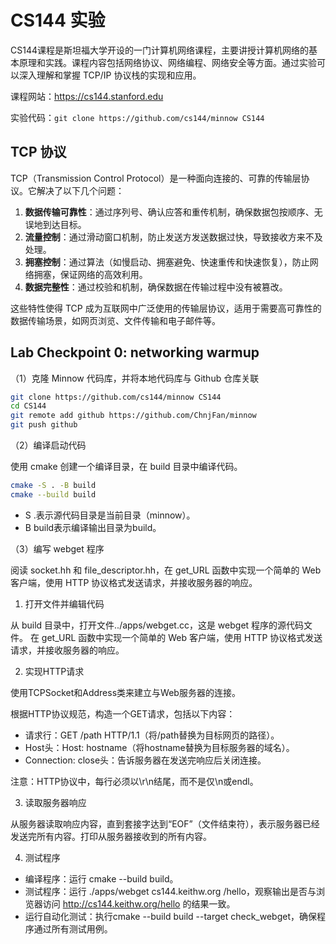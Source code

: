 # CS144 实验

CS144课程是斯坦福大学开设的一门计算机网络课程，主要讲授计算机网络的基本原理和实践。课程内容包括网络协议、网络编程、网络安全等方面。通过实验可以深入理解和掌握 TCP/IP 协议栈的实现和应用。

课程网站：https://cs144.stanford.edu

实验代码：`git clone https://github.com/cs144/minnow CS144`

## TCP 协议

TCP（Transmission Control Protocol）是一种面向连接的、可靠的传输层协议。它解决了以下几个问题：

1. **数据传输可靠性**：通过序列号、确认应答和重传机制，确保数据包按顺序、无误地到达目标。
2. **流量控制**：通过滑动窗口机制，防止发送方发送数据过快，导致接收方来不及处理。
3. **拥塞控制**：通过算法（如慢启动、拥塞避免、快速重传和快速恢复），防止网络拥塞，保证网络的高效利用。
4. **数据完整性**：通过校验和机制，确保数据在传输过程中没有被篡改。

这些特性使得 TCP 成为互联网中广泛使用的传输层协议，适用于需要高可靠性的数据传输场景，如网页浏览、文件传输和电子邮件等。

## Lab Checkpoint 0: networking warmup

（1）克隆 Minnow 代码库，并将本地代码库与 Github 仓库关联

```bash
git clone https://github.com/cs144/minnow CS144
cd CS144
git remote add github https://github.com/ChnjFan/minnow
git push github
```

（2）编译启动代码

使用 cmake 创建一个编译目录，在 build 目录中编译代码。

```bash
cmake -S . -B build
cmake --build build
```

- S .表示源代码目录是当前目录（minnow）。
- B build表示编译输出目录为build。

（3）编写 webget 程序

阅读 socket.hh 和 file_descriptor.hh，在 get_URL 函数中实现一个简单的 Web 客户端，使用 HTTP 协议格式发送请求，并接收服务器的响应。

1. 打开文件并编辑代码

从 build 目录中，打开文件../apps/webget.cc，这是 webget 程序的源代码文件。
在 get_URL 函数中实现一个简单的 Web 客户端，使用 HTTP 协议格式发送请求，并接收服务器的响应。

2. 实现HTTP请求

使用TCPSocket和Address类来建立与Web服务器的连接。

根据HTTP协议规范，构造一个GET请求，包括以下内容：
- 请求行：GET /path HTTP/1.1（将/path替换为目标网页的路径）。
- Host头：Host: hostname（将hostname替换为目标服务器的域名）。
- Connection: close头：告诉服务器在发送完响应后关闭连接。

注意：HTTP协议中，每行必须以\r\n结尾，而不是仅\n或endl。

3. 读取服务器响应

从服务器读取响应内容，直到套接字达到“EOF”（文件结束符），表示服务器已经发送完所有内容。打印从服务器接收到的所有内容。

4. 测试程序

- 编译程序：运行 cmake --build build。
- 测试程序：运行 ./apps/webget cs144.keithw.org /hello，观察输出是否与浏览器访问 http://cs144.keithw.org/hello 的结果一致。
- 运行自动化测试：执行cmake --build build --target check_webget，确保程序通过所有测试用例。
